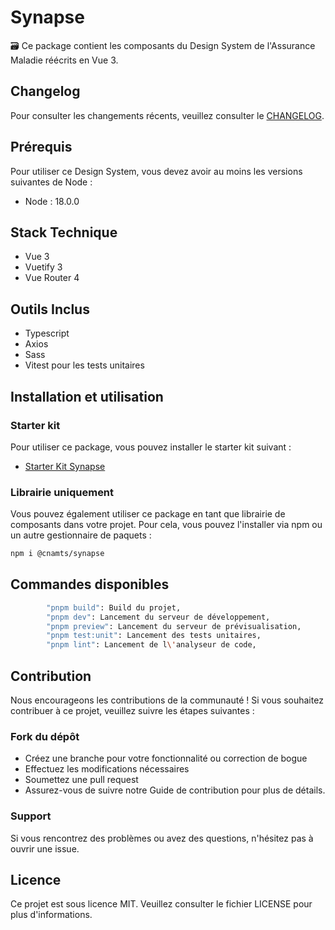 # Synapse

🗃️ Ce package contient les composants du Design System de l'Assurance Maladie réécrits en Vue 3.

## Changelog

Pour consulter les changements récents, veuillez consulter le [CHANGELOG](https://github.com/assurance-maladie-digital/design-system-v3).

## Prérequis

Pour utiliser ce Design System, vous devez avoir au moins les versions suivantes de Node :

-   Node : 18.0.0

## Stack Technique

-   Vue 3
-   Vuetify 3
-   Vue Router 4

## Outils Inclus

-   Typescript
-   Axios
-   Sass
-   Vitest pour les tests unitaires

## Installation et utilisation

### Starter kit

Pour utiliser ce package, vous pouvez installer le starter kit suivant :

-   [Starter Kit Synapse](https://gitlab.cnqd.cnamts.fr/human/developpement/SKV3_X)

### Librairie uniquement

Vous pouvez également utiliser ce package en tant que librairie de composants dans votre projet.
Pour cela, vous pouvez l'installer via npm ou un autre gestionnaire de paquets :

```bash
npm i @cnamts/synapse
```

## Commandes disponibles

```bash
		"pnpm build": Build du projet,
		"pnpm dev": Lancement du serveur de développement,
		"pnpm preview": Lancement du serveur de prévisualisation,
		"pnpm test:unit": Lancement des tests unitaires,
		"pnpm lint": Lancement de l\'analyseur de code,
```

## Contribution

Nous encourageons les contributions de la communauté ! Si vous souhaitez contribuer à ce projet, veuillez suivre les étapes suivantes :

### Fork du dépôt

-   Créez une branche pour votre fonctionnalité ou correction de bogue
-   Effectuez les modifications nécessaires
-   Soumettez une pull request
-   Assurez-vous de suivre notre Guide de contribution pour plus de détails.

### Support

Si vous rencontrez des problèmes ou avez des questions, n'hésitez pas à ouvrir une issue.

## Licence

Ce projet est sous licence MIT. Veuillez consulter le fichier LICENSE pour plus d'informations.
